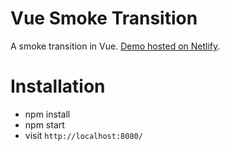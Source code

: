 # Vue Smoke Transition
A smoke transition in Vue. [Demo hosted on Netlify](https://weiming-smoke-wipe.netlify.app/).

# Installation
- npm install
- npm start
- visit `http://localhost:8080/`
